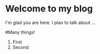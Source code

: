 # Welcome to my blog

I'm glad you are here. I plan to talk about ...

#Many things!

1. First
2. Second


